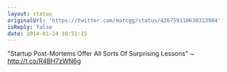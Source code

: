 ```yaml
---
layout: status
originalUrl: 'https://twitter.com/marcgg/status/426759110630313984'
isReply: false
date: 2014-01-24 16:51:15
---
```


"Startup Post-Mortems Offer All Sorts Of Surprising Lessons" ~ http://t.co/R4BH7zWN6g
